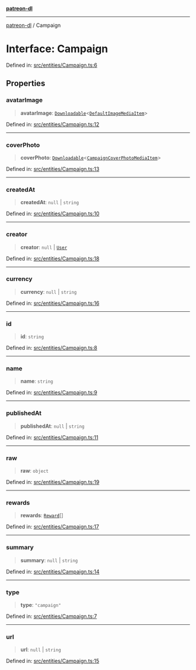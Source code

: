 [**patreon-dl**](../README.md)

***

[patreon-dl](../README.md) / Campaign

# Interface: Campaign

Defined in: [src/entities/Campaign.ts:6](https://github.com/patrickkfkan/patreon-dl/blob/4add035452a0337eb07608bde52caecf1dcf43e7/src/entities/Campaign.ts#L6)

## Properties

### avatarImage

> **avatarImage**: [`Downloadable`](../type-aliases/Downloadable.md)\<[`DefaultImageMediaItem`](DefaultImageMediaItem.md)\>

Defined in: [src/entities/Campaign.ts:12](https://github.com/patrickkfkan/patreon-dl/blob/4add035452a0337eb07608bde52caecf1dcf43e7/src/entities/Campaign.ts#L12)

***

### coverPhoto

> **coverPhoto**: [`Downloadable`](../type-aliases/Downloadable.md)\<[`CampaignCoverPhotoMediaItem`](CampaignCoverPhotoMediaItem.md)\>

Defined in: [src/entities/Campaign.ts:13](https://github.com/patrickkfkan/patreon-dl/blob/4add035452a0337eb07608bde52caecf1dcf43e7/src/entities/Campaign.ts#L13)

***

### createdAt

> **createdAt**: `null` \| `string`

Defined in: [src/entities/Campaign.ts:10](https://github.com/patrickkfkan/patreon-dl/blob/4add035452a0337eb07608bde52caecf1dcf43e7/src/entities/Campaign.ts#L10)

***

### creator

> **creator**: `null` \| [`User`](User.md)

Defined in: [src/entities/Campaign.ts:18](https://github.com/patrickkfkan/patreon-dl/blob/4add035452a0337eb07608bde52caecf1dcf43e7/src/entities/Campaign.ts#L18)

***

### currency

> **currency**: `null` \| `string`

Defined in: [src/entities/Campaign.ts:16](https://github.com/patrickkfkan/patreon-dl/blob/4add035452a0337eb07608bde52caecf1dcf43e7/src/entities/Campaign.ts#L16)

***

### id

> **id**: `string`

Defined in: [src/entities/Campaign.ts:8](https://github.com/patrickkfkan/patreon-dl/blob/4add035452a0337eb07608bde52caecf1dcf43e7/src/entities/Campaign.ts#L8)

***

### name

> **name**: `string`

Defined in: [src/entities/Campaign.ts:9](https://github.com/patrickkfkan/patreon-dl/blob/4add035452a0337eb07608bde52caecf1dcf43e7/src/entities/Campaign.ts#L9)

***

### publishedAt

> **publishedAt**: `null` \| `string`

Defined in: [src/entities/Campaign.ts:11](https://github.com/patrickkfkan/patreon-dl/blob/4add035452a0337eb07608bde52caecf1dcf43e7/src/entities/Campaign.ts#L11)

***

### raw

> **raw**: `object`

Defined in: [src/entities/Campaign.ts:19](https://github.com/patrickkfkan/patreon-dl/blob/4add035452a0337eb07608bde52caecf1dcf43e7/src/entities/Campaign.ts#L19)

***

### rewards

> **rewards**: [`Reward`](Reward.md)[]

Defined in: [src/entities/Campaign.ts:17](https://github.com/patrickkfkan/patreon-dl/blob/4add035452a0337eb07608bde52caecf1dcf43e7/src/entities/Campaign.ts#L17)

***

### summary

> **summary**: `null` \| `string`

Defined in: [src/entities/Campaign.ts:14](https://github.com/patrickkfkan/patreon-dl/blob/4add035452a0337eb07608bde52caecf1dcf43e7/src/entities/Campaign.ts#L14)

***

### type

> **type**: `"campaign"`

Defined in: [src/entities/Campaign.ts:7](https://github.com/patrickkfkan/patreon-dl/blob/4add035452a0337eb07608bde52caecf1dcf43e7/src/entities/Campaign.ts#L7)

***

### url

> **url**: `null` \| `string`

Defined in: [src/entities/Campaign.ts:15](https://github.com/patrickkfkan/patreon-dl/blob/4add035452a0337eb07608bde52caecf1dcf43e7/src/entities/Campaign.ts#L15)
